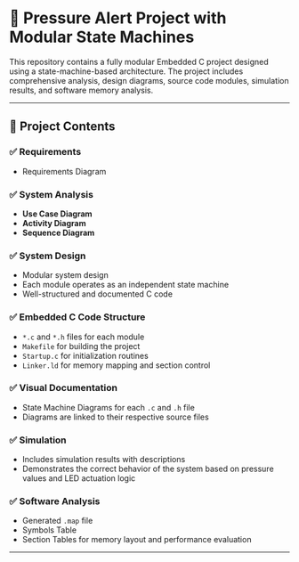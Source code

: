 # 🚀 Pressure Alert Project with Modular State Machines

This repository contains a fully modular Embedded C project designed using a state-machine-based architecture. The project includes comprehensive analysis, design diagrams, source code modules, simulation results, and software memory analysis.

---

## 📌 Project Contents

### ✅ Requirements
- Requirements Diagram

### ✅ System Analysis
- **Use Case Diagram**
- **Activity Diagram**
- **Sequence Diagram**

### ✅ System Design
- Modular system design
- Each module operates as an independent state machine
- Well-structured and documented C code

### ✅ Embedded C Code Structure
- `*.c` and `*.h` files for each module
- `Makefile` for building the project
- `Startup.c` for initialization routines
- `Linker.ld` for memory mapping and section control

### ✅ Visual Documentation
- State Machine Diagrams for each `.c` and `.h` file
- Diagrams are linked to their respective source files

### ✅ Simulation
- Includes simulation results with descriptions
- Demonstrates the correct behavior of the system based on pressure values and LED actuation logic

### ✅ Software Analysis
- Generated `.map` file
- Symbols Table
- Section Tables for memory layout and performance evaluation

---
